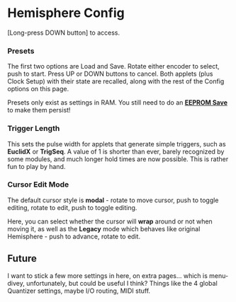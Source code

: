 # Hemisphere Config
[Long-press DOWN button] to access.

### Presets
The first two options are Load and Save. Rotate either encoder to select, push to start. Press UP or DOWN buttons to cancel. Both applets (plus Clock Setup) with their state are recalled, along with the rest of the Config options on this page.

Presets only exist as settings in RAM. You still need to do an **[EEPROM Save](https://github.com/djphazer/O_C-BenisphereSuite/wiki/EEPROM-Save)** to make them persist!

### Trigger Length
This sets the pulse width for applets that generate simple triggers, such as **EuclidX** or **TrigSeq**. A value of 1 is shorter than ever, barely recognized by some modules, and much longer hold times are now possible. This is rather fun to play by hand.

### Cursor Edit Mode
The default cursor style is **modal** - rotate to move cursor, push to toggle editing, rotate to edit, push to toggle editing.

Here, you can select whether the cursor will **wrap** around or not when moving it, as well as the **Legacy** mode which behaves like original Hemisphere - push to advance, rotate to edit.

## Future

I want to stick a few more settings in here, on extra pages... which is menu-divey, unfortunately, but could be useful I think? Things like the 4 global Quantizer settings, maybe I/O routing, MIDI stuff.